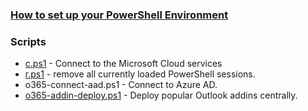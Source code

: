 ### [How to set up your PowerShell Environment](https://github.com/directorcia/Office365/wiki/Set-up-your-PowerShell-Environment)

### Scripts
* [c.ps1](https://github.com/directorcia/Office365/wiki/Connect-to-Microsoft-Cloud-Services) - Connect to the Microsoft Cloud services
* [r.ps1](https://github.com/directorcia/Office365/wiki/Remove-all-current-PowerShell-sessions) - remove all currently loaded PowerShell sessions.
* o365-connect-aad.ps1 - Connect to Azure AD.
* [o365-addin-deploy.ps1](https://github.com/directorcia/Office365/wiki/Deploy-popular-Outlook-addins-centrally) - Deploy popular Outlook addins centrally.


